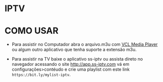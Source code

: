 # IPTV 

# COMO USAR
- Para assistir no Computador abra o arquivo.m3u com [VCL Media Player](https://www.videolan.org/vlc/) ou algum outro aplicativo que tenha suporte a extensão m3u.

- Para assistir na TV baixe o aplicativo ss-iptv ou assista direto no navegador acessando o site http://app.ss-iptv.com vá em configurações>contéudo e crie uma playlist com este link `https://bit.ly/mylist-iptv`.
